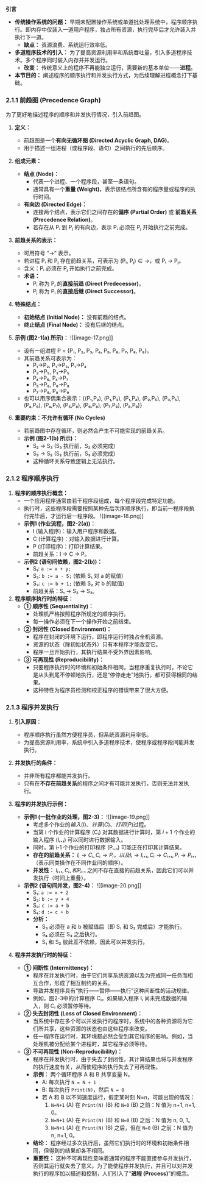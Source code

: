 
**引言**
*   **传统操作系统的问题：** 早期未配置操作系统或单道批处理系统中，程序顺序执行。即内存中仅装入一道用户程序，独占所有资源，执行完毕后才允许装入并执行下一道。
    *   **缺点：** 资源浪费、系统运行效率低。
*   **多道程序技术的引入：** 为了提高资源利用率和系统吞吐量，引入多道程序技术。多个程序同时装入内存并并发运行。
    *   **改变：** 传统意义上的程序不再能独立运行，需要新的基本单位——**进程**。
*   **本节目的：** 阐述程序的顺序执行和并发执行方式，为后续理解进程概念打下基础。
### 2.1.1 前趋图 (Precedence Graph)
为了更好地描述程序的顺序和并发执行情况，引入前趋图。
1.  **定义：**
    *   前趋图是一个**有向无循环图 (Directed Acyclic Graph, DAG)**。
    *   用于描述一组进程（或程序段、语句）之间执行的先后顺序。
2.  **组成元素：**
    *   **结点 (Node)：**
        *   代表一个进程、一个程序段，甚至一条语句。
        *   通常具有一个**重量 (Weight)**，表示该结点所含有的程序量或程序的执行时间。
    *   **有向边 (Directed Edge)：**
        *   连接两个结点，表示它们之间存在的**偏序 (Partial Order)** 或 **前趋关系 (Precedence Relation)**。
        *   若存在从 Pᵢ 到 Pⱼ 的有向边，表示 Pᵢ 必须在 Pⱼ 开始执行之前完成。
3.  **前趋关系的表示：**
    *   可用符号 “→” 表示。
    *   若进程 Pᵢ 和 Pⱼ 存在前趋关系，可表示为 (Pᵢ, Pⱼ) ∈ →，或 Pᵢ → Pⱼ。
    *   含义：Pᵢ 必须在 Pⱼ 开始执行之前完成。
    *   **术语：**
        *   Pᵢ 称为 Pⱼ 的**直接前趋 (Direct Predecessor)**。
        *   Pⱼ 称为 Pᵢ 的**直接后继 (Direct Successor)**。
4.  **特殊结点：**
    *   **初始结点 (Initial Node)：** 没有前趋的结点。
    *   **终止结点 (Final Node)：** 没有后继的结点。
5.  **示例 (图2-1(a) 所示)：**
     ![[image-17.png]]
	*   设有一组进程 P = {P₁, P₂, P₃, P₄, P₅, P₆, P₇, P₈, P₉}。
    *   其前趋关系可表示为：
        *   P₁→P₂, P₁→P₃, P₁→P₄
        *   P₂→P₅, P₃→P₅
        *   P₄→P₆, P₄→P₇
        *   P₅→P₈, P₆→P₈
        *   P₇→P₉, P₈→P₉
    *   也可以用序偶集合表示：{(P₁,P₂), (P₁,P₃), (P₁,P₄), (P₂,P₅), (P₃,P₅), (P₄,P₆), (P₄,P₇), (P₅,P₈), (P₆,P₈), (P₇,P₉), (P₈,P₉)}

6.  **重要约束：不允许有循环 (No Cycles)**
    *   若前趋图中存在循环，则必然会产生不可能实现的前趋关系。
    *   **示例 (图2-1(b) 所示)：**
        *   S₂ → S₃ (S₃ 执行前，S₂ 必须完成)
        *   S₃ → S₂ (S₂ 执行前，S₃ 必须完成)
        *   这种循环关系导致逻辑上无法执行。
### 2.1.2 程序顺序执行
1.  **程序的顺序执行概念：**
    *   一个应用程序通常由若干程序段组成，每个程序段完成特定功能。
    *   执行时，这些程序段需要按照某种先后次序顺序执行，即当前一程序段执行完毕后，才运行后一程序段。
     ![[image-18.png]]
    *   **示例1 (作业流程，图2-2(a))：**
        *   I (输入程序)：输入用户程序和数据。
        *   C (计算程序)：对输入数据进行计算。
        *   P (打印程序)：打印计算结果。
        *   前趋关系：I → C → P。
    *   **示例2 (语句间依赖，图2-2(b))：**
        *   S₁: `a := x + y;`
        *   S₂: `b := a - 5;` (依赖 S₁ 对 a 的赋值)
        *   S₃: `c := b + 1;` (依赖 S₂ 对 b 的赋值)
        *   前趋关系：S₁ → S₂ → S₃。
2.  **程序顺序执行时的特征：**
    *   **① 顺序性 (Sequentiality)：**
        *   处理机严格按照程序所规定的顺序执行。
        *   每一操作必须在下一个操作开始之前结束。
    *   **② 封闭性 (Closed Environment)：**
        *   程序在封闭的环境下运行，即程序运行时独占全机资源。
        *   资源的状态（除初始状态外）只有本程序才能改变它。
        *   程序一旦开始执行，其执行结果不受外界因素影响。
    *   **③ 可再现性 (Reproducibility)：**
        *   只要程序执行时的环境和初始条件相同，当程序重复执行时，不论它是从头到尾不停顿地执行，还是“停停走走”地执行，都可获得相同的结果。
        *   这种特性为程序员检测和校正程序的错误带来了很大方便。

### 2.1.3 程序并发执行

1.  **引入原因：**
    *   程序顺序执行虽然方便程序员，但系统资源利用率低。
    *   为提高资源利用率，系统中引入多道程序技术，使程序或程序段间能并发执行。

2.  **并发执行的条件：**
    *   并非所有程序都能并发执行。
    *   只有在**不存在前趋关系**的程序之间才有可能并发执行，否则无法并发执行。

3.  **程序的并发执行示例：**
    *   **示例1 (一批作业的处理，图2-3)：**
          ![[image-19.png]]
        *   考虑多个作业的$输入(I)、计算(C)、打印(P)$过程。
        *   当第 i 个作业的计算程序 (Cᵢ) 对其数据进行计算时，第 $i+1$ 个作业的输入程序 $(Iᵢ₊₁)$ 可以同时进行数据输入。
        *   同时，第 i-1 个作业的打印程序 (Pᵢ₋₁) 可能正在打印其计算结果。
        *   **存在的前趋关系：** $Iᵢ→Cᵢ, Cᵢ→Pᵢ，以及 Iᵢ→Iᵢ₊₁, Cᵢ→Cᵢ₊₁, Pᵢ→Pᵢ₊₁$（表示同类操作在不同作业间的顺序）。
        *   **并发性：** $Iᵢ₊₁, Cᵢ, 和 Pᵢ₋₁$ 之间不存在直接的前趋关系，因此它们可以并发执行（时间上重叠）。
    *   **示例2 (语句间并发，图2-4)：**
          ![[image-20.png]]
        *   S₁: `a := x + 2`
        *   S₂: `b := y + 4`
        *   S₃: `c := a + b`
        *   S₄: `d := c + b`
        *   **分析：**
            *   S₃ 必须在 a 和 b 被赋值后（即 S₁ 和 S₂ 完成后）才能执行。
            *   S₄ 必须在 S₃ 之后执行。
            *   S₁ 和 S₂ 彼此互不依赖，因此可以并发执行。
4.  **程序并发执行时的特征：**
    *   **① 间断性 (Intermittency)：**
        *   程序在并发执行时，由于它们共享系统资源以及为完成同一任务而相互合作，形成了相互制约的关系。
        *   导致并发程序具有“执行——暂停——执行”这种间断性的活动规律。
        *   例如，图2-3中的计算程序 Cᵢ，如果输入程序 Iᵢ 尚未完成数据的输入，则 Cᵢ 必须暂停等待。
    *   **② 失去封闭性 (Loss of Closed Environment)：**
        *   当系统中存在多个可以并发执行的程序时，系统中的各种资源将为它们所共享，这些资源的状态也由这些程序来改变。
        *   任一程序在运行时，其环境都必然会受到其它程序的影响。例如，当处理机被分配给某个进程时，其它程序必须等待。
    *   **③ 不可再现性 (Non-Reproducibility)：**
        *   程序在并发执行时，由于失去了封闭性，其计算结果也将与并发程序的执行速度有关，从而使程序的执行失去了可再现性。
        *   **示例：** 两个循环程序 A 和 B 共享变量 N。
            *   A: 每次执行 `N = N + 1`
            *   B: 每次执行 `Print(N)`，然后 `N = 0`
            *   若 A 和 B 以不同速度运行，假定某时刻 N=n，可能出现的情况：
                1.  `N=N+1` (A) 在 `Print(N)` (B) 和 `N=0` (B) 之前：N 值为 n+1, n+1, 0。
                2.  `N=N+1` (A) 在 `Print(N)` (B) 和 `N=0` (B) 之后：N 值为 n, 0, 1。
                3.  `N=N+1` (A) 在 `Print(N)` (B) 之后，但在 `N=0` (B) 之前：N 值为 n, n+1, 0。
        *   **结论：** 程序经过多次执行后，虽然它们执行时的环境和初始条件相同，但得到的结果却各不相同。
        *   **重要性：** 这种不可再现性意味着通常的程序不能直接参与并发执行，否则其运行就失去了意义。为了能使程序并发执行，并且可以对并发执行的程序加以描述和控制，人们引入了“**进程 (Process)**”的概念。


